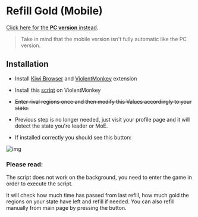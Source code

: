 # Refill Gold (Mobile)

[Click here for the **PC version** instead](https://rr-tools.eu/mod/7).

> Take in mind that the mobile version isn't fully automatic like the PC version.

## Installation

- Install [Kiwi Browser][kiwi] and [ViolentMonkey][vm] extension

- Install this [script][myscript] on ViolentMonkey

- ~~Enter rival regions once and then modify this Values accordingly to your state:~~

- Previous step is no longer needed, just visit your profile page and it will detect the state you're leader or MoE.

- If installed correctly you should see this button:

![img]

### Please read:

The script does not work on the background, you need to enter the game in order to execute the script.

It will check how much time has passed from last refill, how much gold the regions on your state have left and refill if needed. You can also refill manually from main page by pressing the button.

[kiwi]: https://play.google.com/store/apps/details?id=com.kiwibrowser.browser
[vm]: https://chrome.google.com/webstore/detail/violentmonkey/jinjaccalgkegednnccohejagnlnfdag
[myscript]: https://github.com/pbl0/rr-scripts/raw/main/scripts/refill-gold/mobile/RefillGold.user.js
[img]: assets/rr-scripts/scripts/refill-gold/screen.png
[values]: assets/rr-scripts/scripts/refill-gold/values.jpg

